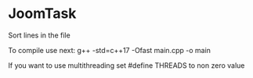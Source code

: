 # JoomTask
Sort lines in the file

To compile use next: g++ -std=c++17 -Ofast main.cpp -o main


If you want to use multithreading set #define THREADS to non zero value
